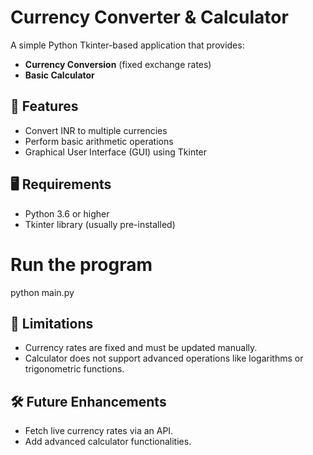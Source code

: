 # Currency Converter & Calculator

A simple Python Tkinter-based application that provides:
- **Currency Conversion** (fixed exchange rates)
- **Basic Calculator**

## 📌 Features
- Convert INR to multiple currencies
- Perform basic arithmetic operations
- Graphical User Interface (GUI) using Tkinter

## 🖥️ Requirements
- Python 3.6 or higher
- Tkinter library (usually pre-installed)

# Run the program
python main.py
## 📌 Limitations
- Currency rates are fixed and must be updated manually.
- Calculator does not support advanced operations like logarithms or trigonometric functions.

## 🛠 Future Enhancements
- Fetch live currency rates via an API.
- Add advanced calculator functionalities.
